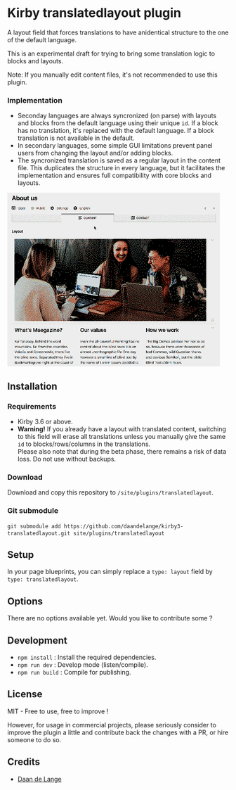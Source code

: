 # Kirby translatedlayout plugin

A layout field that forces translations to have anidentical structure to the one of the default language.

This is an experimental draft for trying to bring some translation logic to blocks and layouts.

Note: If you manually edit content files, it's not recommended to use this plugin.

### Implementation
 - Seconday languages are always syncronized (on parse) with layouts and blocks from the default language using their unique `id`. If a block has no translation, it's replaced with the default language. If a block translation is not available in the default.
 - In secondary languages, some simple GUI limitations prevent panel users from changing the layout and/or adding blocks.
 - The syncronized translation is saved as a regular layout in the content file. This duplicates the structure in every language, but it facilitates the implementation and ensures full compatibility with core blocks and layouts.

![Screenshot of Kirby 3 plugins TranslatedLayout](TranslatedLayout.gif)

## Installation

### Requirements
- Kirby 3.6 or above.
- **Warning!** If you already have a layout with translated content, switching to this field will erase all translations unless you manually give the same `id` to blocks/rows/columns in the translations.  
  Please also note that during the beta phase, there remains a risk of data loss. Do not use without backups.


### Download
Download and copy this repository to `/site/plugins/translatedlayout`.

### Git submodule
```
git submodule add https://github.com/daandelange/kirby3-translatedlayout.git site/plugins/translatedlayout
```

<!-- Unavailable !!
### Composer

```
composer require daandelange/translatedlayout
```
-->

## Setup
In your page blueprints, you can simply replace a `type: layout` field by `type: translatedlayout`.

## Options
There are no options available yet. Would you like to contribute some ?

## Development
- `npm install` : Install the required dependencies.
- `npm run dev` : Develop mode (listen/compile).
- `npm run build` : Compile for publishing.

## License

MIT - Free to use, free to improve !

However, for usage in commercial projects, please seriously consider to improve the plugin a little and contribute back the changes with a PR, or hire someone to do so.

## Credits

- [Daan de Lange](https://daandelange.com/)
